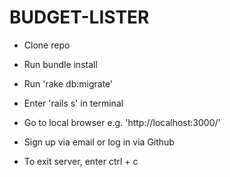 # BUDGET-LISTER


* Clone repo

* Run bundle install

* Run 'rake db:migrate' 

* Enter 'rails s' in terminal

* Go to local browser e.g. 'http://localhost:3000/'

* Sign up via email or log in via Github 

* To exit server, enter ctrl + c


